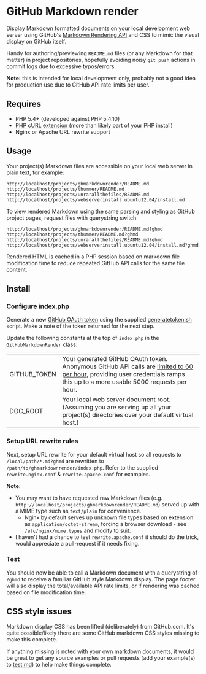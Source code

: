 # GitHub Markdown render
Display [Markdown](http://github.github.com/github-flavored-markdown/) formatted documents on your local development web server using GitHub's [Markdown Rendering API](http://developer.github.com/v3/markdown/) and CSS to mimic the visual display on GitHub itself.

Handy for authoring/previewing `README.md` files (or any Markdown for that matter) in project repositories, hopefully avoiding noisy `git push` actions in commit logs due to excessive typos/errors.

**Note:** this is intended for local development only, probably not a good idea for production use due to GitHub API rate limits per user.

## Requires
- PHP 5.4+ (developed against PHP 5.4.10)
- [PHP cURL extension](http://php.net/manual/en/book.curl.php) (more than likely part of your PHP install)
- Nginx or Apache URL rewrite support

## Usage
Your project(s) Markdown files are accessible on your local web server in plain text, for example:

	http://localhost/projects/ghmarkdownrender/README.md
	http://localhost/projects/thummer/README.md
	http://localhost/projects/unrarallthefiles/README.md
	http://localhost/projects/webserverinstall.ubuntu12.04/install.md

To view rendered Markdown using the same parsing and styling as GitHub project pages, request files with querystring switch:

	http://localhost/projects/ghmarkdownrender/README.md?ghmd
	http://localhost/projects/thummer/README.md?ghmd
	http://localhost/projects/unrarallthefiles/README.md?ghmd
	http://localhost/projects/webserverinstall.ubuntu12.04/install.md?ghmd

Rendered HTML is cached in a PHP session based on markdown file modification time to reduce repeated GitHub API calls for the same file content.

## Install

### Configure index.php
Generate a new [GitHub OAuth token](http://developer.github.com/v3/oauth/#create-a-new-authorization) using the supplied [generatetoken.sh](generatetoken.sh) script. Make a note of the token returned for the next step.

Update the following constants at the top of `index.php` in the `GitHubMarkdownRender` class:

<table>
	<tr>
		<td>GITHUB_TOKEN</td>
		<td>Your generated GitHub OAuth token. Anonymous GitHub API calls are <a href="http://developer.github.com/v3/#rate-limiting">limited to 60 per hour</a>, providing user credentials ramps this up to a more usable 5000 requests per hour.</td>
	</tr>
	<tr>
		<td>DOC_ROOT</td>
		<td>Your local web server document root. (Assuming you are serving up all your project(s) directories over your default virtual host.)</td>
	</tr>
</table>

### Setup URL rewrite rules
Next, setup URL rewrite for your default virtual host so all requests to `/local/path/*.md?ghmd` are rewritten to `/path/to/ghmarkdownrender/index.php`. Refer to the supplied `rewrite.nginx.conf` & `rewrite.apache.conf` for examples.

**Note:**
- You may want to have requested raw Markdown files (e.g. `http://localhost/projects/ghmarkdownrender/README.md`) served up with a MIME type such as `text/plain` for convenience.
	- Nginx by default serves up unknown file types based on extension as `application/octet-stream`, forcing a browser download - see `/etc/nginx/mime.types` and modify to suit.
- I haven't had a chance to test `rewrite.apache.conf` it should do the trick, would appreciate a pull-request if it needs fixing.

### Test
You should now be able to call a Markdown document with a querystring of `?ghmd` to receive a familiar GitHub style Markdown display. The page footer will also display the total/available API rate limits, or if rendering was cached based on file modification time.

## CSS style issues
Markdown display CSS has been lifted (deliberately) from GitHub.com. It's quite possible/likely there are some GitHub markdown CSS styles missing to make this complete.

If anything missing is noted with your own markdown documents, it would be great to get any source examples or pull requests (add your example(s) to [test.md](test.md)) to help make things complete.
